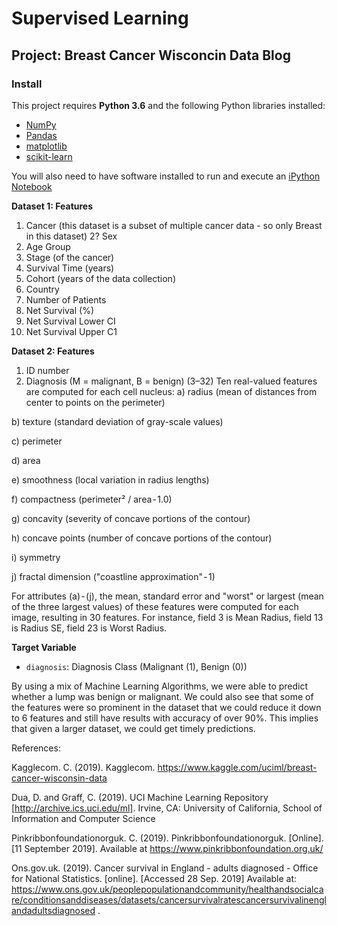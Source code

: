 
# Supervised Learning
## Project: Breast Cancer Wisconcin Data Blog

### Install

This project requires **Python 3.6** and the following Python libraries installed:

- [NumPy](http://www.numpy.org/)
- [Pandas](http://pandas.pydata.org)
- [matplotlib](http://matplotlib.org/)
- [scikit-learn](http://scikit-learn.org/stable/)

You will also need to have software installed to run and execute an [iPython Notebook](http://ipython.org/notebook.html)

**Dataset 1: Features**
1) Cancer (this dataset is a subset of multiple cancer data - so only Breast in this dataset)
2? Sex
3) Age Group
4) Stage (of the cancer)
5) Survival Time (years)
6) Cohort (years of the data collection)
7) Country
8) Number of Patients
9) Net Survival (%)
10) Net Survival Lower CI
11) Net Survival Upper C1

**Dataset 2: Features**
1) ID number
2) Diagnosis (M = malignant, B = benign)
(3–32)
Ten real-valued features are computed for each cell nucleus:
a) radius (mean of distances from center to points on the perimeter)

b) texture (standard deviation of gray-scale values)

c) perimeter

d) area

e) smoothness (local variation in radius lengths)

f) compactness (perimeter² / area - 1.0)

g) concavity (severity of concave portions of the contour)

h) concave points (number of concave portions of the contour)

i) symmetry

j) fractal dimension ("coastline approximation" - 1)

For attributes (a) - (j), the mean, standard error and "worst" or largest (mean of the three largest values) of these features were computed for each image, resulting in 30 features. For instance, field 3 is Mean Radius, field 13 is Radius SE, field 23 is Worst Radius.

**Target Variable**
- `diagnosis`: Diagnosis Class (Malignant (1), Benign (0))

By using a mix of Machine Learning Algorithms, we were able to predict whether a lump was benign or malignant.
We could also see that some of the features were so prominent in the dataset that we could reduce it down to 6 features and still have results with accuracy of over 90%.
This implies that given a larger dataset, we could get timely predictions.

References:

Kagglecom. C. (2019). Kagglecom. https://www.kaggle.com/uciml/breast-cancer-wisconsin-data

Dua, D. and Graff, C. (2019). UCI Machine Learning Repository [http://archive.ics.uci.edu/ml]. Irvine, CA: University of California, School of Information and Computer Science

Pinkribbonfoundationorguk. C. (2019). Pinkribbonfoundationorguk. [Online]. [11 September 2019]. Available at https://www.pinkribbonfoundation.org.uk/

Ons.gov.uk. (2019). Cancer survival in England - adults diagnosed - Office for National Statistics. [online]. [Accessed 28 Sep. 2019] Available at: https://www.ons.gov.uk/peoplepopulationandcommunity/healthandsocialcare/conditionsanddiseases/datasets/cancersurvivalratescancersurvivalinenglandadultsdiagnosed .